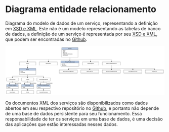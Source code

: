 # Diagrama entidade relacionamento

Diagrama do modelo de dados de um serviço, representando a definição em [XSD e XML][CARTAS]. Este não é um modelo representando as tabelas de banco de dados, a definição de um serviço é representada por seu [XSD e XML][CARTAS], que podem ser encontradas no [Github][REPO]. 

[![Diagrama de entidade relacionamento](images/mer/servico.png)](images/mer/servico.png)

Os documentos XML dos serviços são disponibilizados como dados abertos em seu respectivo repositório no [Github][REPO], e portanto não depende de uma base de dados persistente para seu funcionamento. Essa responsabilidade de ter os serviços em uma base de dados, é uma decisão das aplicações que estão interessadas nesses dados.

[CARTAS]: https://github.com/servicosgovbr/cartas-de-servico/tree/master/cartas-servico/v3
[REPO]: https://github.com/servicosgovbr/cartas-de-servico
[DOCS]: http://servicosgovbr.github.io/
